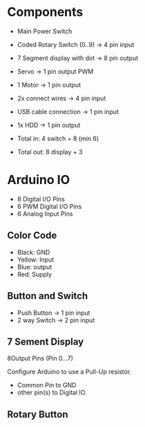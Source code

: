 

# Components
 - Main Power Switch
 - Coded Rotary Switch (0..9) -> 4 pin input
 - 7 Segment display with dot -> 8 pin output
 - Servo -> 1 pin output PWM
 - 1 Motor -> 1 pin output
 - 2x connect wires -> 4 pin input
 - USB cable connection -> 1 pin input
 - 1x HDD -> 1 pin output
 
 - Total in: 4 switch + 8 (min 6)
 - Total out: 8 display + 3 
 
# Arduino IO
 - 8 Digital I/O Pins
 - 6 PWM Digital I/O Pins
 - 6 Analog Input Pins


## Color Code
 - Black: GND
 - Yellow: Input
 - Blue: output
 - Red: Supply

## Button and Switch
 - Push Button -> 1 pin input
 - 2 way Switch -> 2 pin input
 
 
## 7 Sement Display
8Output Pins (Pin 0...7)
 
Configure Arduino to use a Pull-Up resistor.
 - Common Pin to GND
 - other pin(s) to Digital IO. 


## Rotary Button


